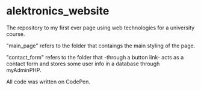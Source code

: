 # alektronics_website
The repository to my first ever page using web technologies for a university course.

"main_page" refers to the folder that contaings the main styling of the page.

"contact_form" refers to the folder that -through a button link- acts as a contact form and stores some user info in a database through myAdminPHP.

All code was written on CodePen.
